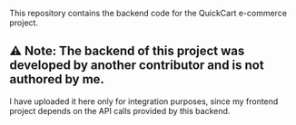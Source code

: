 
This repository contains the backend code for the QuickCart e-commerce project.

## ⚠️ Note: The backend of this project was developed by another contributor and is not authored by me.
I have uploaded it here only for integration purposes, since my frontend project depends on the API calls provided by this backend.
